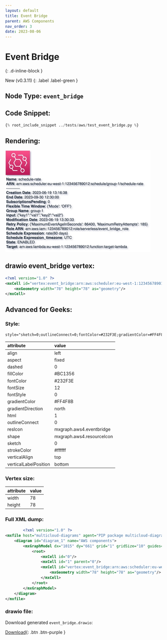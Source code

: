 ```yaml
---
layout: default
title: Event Bridge
parent: AWS Components
nav_order: 3
date: 2023-08-06
---
```


# Event Bridge
{: .d-inline-block }

New (v0.3.11)
{: .label .label-green }

## Node Type: ``event_bridge``

## Code Snippet:

```python
{% root_include_snippet ../tests/aws/test_event_bridge.py %}
```

## Rendering:

![lambda](output/jpg/event_bridge.jpg)

## drawio event_bridge vertex:

```xml
<?xml version="1.0" ?>
<mxCell id="vertex:event_bridge:arn:aws:scheduler:eu-west-1:123456789012:schedule/group-1/schedule-rate" parent="1" vertex="1">
    <mxGeometry width="78" height="78" as="geometry"/>
</mxCell>
```

## Advanced for Geeks:

### Style:
```html
style="sketch=0;outlineConnect=0;fontColor=#232F3E;gradientColor=#FF4F8B;gradientDirection=north;fillColor=#BC1356;strokeColor=#ffffff;dashed=0;verticalLabelPosition=bottom;verticalAlign=top;align=left;html=1;fontSize=12;fontStyle=0;aspect=fixed;shape=mxgraph.aws4.resourceIcon;resIcon=mxgraph.aws4.eventbridge;"
```

| attribute | value |
|:----------|:------|
|align| left |
|aspect| fixed |
|dashed| 0 |
|fillColor| #BC1356 |
|fontColor| #232F3E |
|fontSize| 12 |
|fontStyle| 0 |
|gradientColor| #FF4F8B |
|gradientDirection| north |
|html| 1 |
|outlineConnect| 0 |
|resIcon| mxgraph.aws4.eventbridge |
|shape| mxgraph.aws4.resourceIcon |
|sketch| 0 |
|strokeColor| #ffffff |
|verticalAlign| top |
|verticalLabelPosition| bottom |

### Vertex size:

| attribute | value |
|:---------|:-----------|
| width    | 78  |
| height   |78|

### Full XML dump:
```xml
        <?xml version="1.0" ?>
<mxfile host="multicloud-diagrams" agent="PIP package multicloud-diagrams. Generate resources in draw.io compatible format for Cloud infrastructure. Copyrights @ Roman Tsypuk 2023. MIT license." type="MultiCloud">
    <diagram id="diagram_1" name="AWS components">
        <mxGraphModel dx="1015" dy="661" grid="1" gridSize="10" guides="1" tooltips="1" connect="1" arrows="1" fold="1" page="1" pageScale="1" pageWidth="850" pageHeight="1100" math="0" shadow="1">
            <root>
                <mxCell id="0"/>
                <mxCell id="1" parent="0"/>
                <mxCell id="vertex:event_bridge:arn:aws:scheduler:eu-west-1:123456789012:schedule/group-1/schedule-rate" value="&lt;b&gt;Name&lt;/b&gt;: schedule-rate&lt;BR&gt;&lt;b&gt;ARN&lt;/b&gt;: arn:aws:scheduler:eu-west-1:123456789012:schedule/group-1/schedule-rate&lt;BR&gt;-----------&lt;BR&gt;&lt;b&gt;Creation Date&lt;/b&gt;: 2023-06-19 13:16:38&lt;BR&gt;&lt;b&gt;End Date&lt;/b&gt;: 2023-09-30 12:30:00&lt;BR&gt;&lt;b&gt;SubscriptionsPending&lt;/b&gt;: 0&lt;BR&gt;&lt;b&gt;Flexible Time Window&lt;/b&gt;: {'Mode': 'OFF'}&lt;BR&gt;&lt;b&gt;Group Name&lt;/b&gt;: group-1&lt;BR&gt;&lt;b&gt;input&lt;/b&gt;: {&quot;key1&quot;:&quot;val1&quot;,&quot;key2&quot;:&quot;val2&quot;}&lt;BR&gt;&lt;b&gt;Modification Date&lt;/b&gt;: 2023-06-19 13:30:33&lt;BR&gt;&lt;b&gt;Retry Policy&lt;/b&gt;: {'MaximumEventAgeInSeconds': 86400, 'MaximumRetryAttempts': 185}&lt;BR&gt;&lt;b&gt;Role ARN&lt;/b&gt;: arn:aws:iam::123456789012:role/serverless/event_bridge_role&lt;BR&gt;&lt;b&gt;Schedule Expression&lt;/b&gt;: rate(60 days)&lt;BR&gt;&lt;b&gt;Schedule Expression_timezone&lt;/b&gt;: UTC&lt;BR&gt;&lt;b&gt;State&lt;/b&gt;: ENABLED&lt;BR&gt;&lt;b&gt;Target&lt;/b&gt;: arn:aws:lambda:eu-west-1:123456789012:function:target-lambda" style="sketch=0;outlineConnect=0;fontColor=#232F3E;gradientColor=#FF4F8B;gradientDirection=north;fillColor=#BC1356;strokeColor=#ffffff;dashed=0;verticalLabelPosition=bottom;verticalAlign=top;align=left;html=1;fontSize=12;fontStyle=0;aspect=fixed;shape=mxgraph.aws4.resourceIcon;resIcon=mxgraph.aws4.eventbridge;" parent="1" vertex="1">
                    <mxGeometry width="78" height="78" as="geometry"/>
                </mxCell>
            </root>
        </mxGraphModel>
    </diagram>
</mxfile>
```

### drawio file:

Download generated ``event_bridge.drawio``:

[Download](output/drawio/event_bridge.drawio){: .btn .btn-purple }